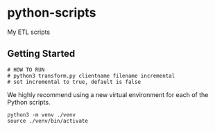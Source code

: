 # python-scripts

My ETL scripts

## Getting Started

```
# HOW TO RUN
# python3 transform.py clientname filename incremental
# set incremental to true, default is false
```

We highly recommend using a new virtual environment for each of the Python scripts.

```
python3 -m venv ./venv
source ./venv/bin/activate
```